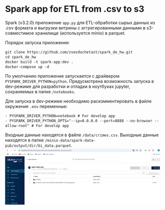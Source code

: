 # Spark app for ETL from .csv to s3

Spark (v3.2.0) приложение `app.py` для ETL-обработки сырых данных из .csv формата и выгрузки витрины с аггрегированными данными в s3-совместимое хранилище (используется minio) в parquet.

Порядок запуска приложения:
```
git clone https://github.com/zvezdochetast/spark_de_hw.git
cd spark_de_hw
docker build -t spark-app:dev .
docker-compose up -d
```

По умолчанию приложение запускается с драйвером `PYSPARK_DRIVER_PYTHON=python`. Предусмотрена возможность
запуска в dev-режиме для разработки и отладки в ноутбуках jupyter, сохраняемых в папке `/notebooks`. 

Для запуска в dev-режиме необходимо раскомментировать в файле окружения `.env` переменные:
```
- PYSPARK_DRIVER_PYTHON=notebook # For develop app
- PYSPARK_DRIVER_PYTHON_OPTS="--ip=0.0.0.0 --port=8888 --no-browser --allow-root" # For develop app
```

Входные данные находятся в файле `/data/crimes.csv`.
Выходные данные находятся в папке  `/minio-data/spark-data-pub/output/dir/bi_data.parquet`.
![Иллюстрация выходных данных](https://github.com/zvezdochetast/spark_de_hw/raw/master/images/output.png)


